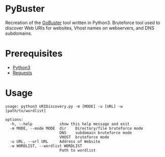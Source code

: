 # PyBuster

Recreation of the [GoBuster](https://github.com/OJ/gobuster) tool written in Python3. Bruteforce tool used to discover Web URIs for websites, Vhost names on webservers, and DNS subdomains.

# Prerequisites
- [Python3](https://www.python.org/downloads/)
- [Requests](https://pypi.org/project/requests/)

# Usage

```
usage: python3 URIDiscovery.py -m [MODE] -u [URL] -w [path/to/wordlist]

options:
  -h, --help            show this help message and exit
  -m MODE, --mode MODE  dir    Directory/file bruteforce mode
                        DNS    subdomain bruteforce mode
                        VHOST  bruteforce mode
  -u URL, --url URL     Address of Website
  -w WORDLIST, --wordlist WORDLIST
                        Path to wordlist
```


